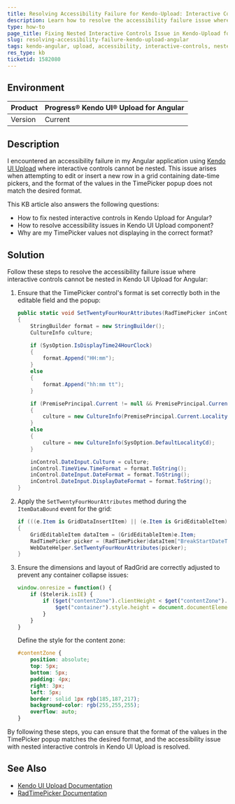 ```yaml
---
title: Resolving Accessibility Failure for Kendo-Upload: Interactive Controls Cannot Be Nested
description: Learn how to resolve the accessibility failure issue where interactive controls cannot be nested in Kendo UI Upload for Angular.
type: how-to
page_title: Fixing Nested Interactive Controls Issue in Kendo-Upload for Angular
slug: resolving-accessibility-failure-kendo-upload-angular
tags: kendo-angular, upload, accessibility, interactive-controls, nested-controls
res_type: kb
ticketid: 1582080
---
```


## Environment

| Product | Progress® Kendo UI® Upload for Angular |
| ------- | ------------------------------------- |
| Version | Current                               |

## Description

I encountered an accessibility failure in my Angular application using [Kendo UI Upload](https://docs.telerik.com/kendo-ui/api/javascript/ui/upload) where interactive controls cannot be nested. This issue arises when attempting to edit or insert a new row in a grid containing date-time pickers, and the format of the values in the TimePicker popup does not match the desired format.

This KB article also answers the following questions:
- How to fix nested interactive controls in Kendo Upload for Angular?
- How to resolve accessibility issues in Kendo UI Upload component?
- Why are my TimePicker values not displaying in the correct format?

## Solution

Follow these steps to resolve the accessibility failure issue where interactive controls cannot be nested in Kendo UI Upload for Angular:

1. Ensure that the TimePicker control's format is set correctly both in the editable field and the popup:

    ```csharp
    public static void SetTwentyFourHourAttributes(RadTimePicker inControl)
    {
        StringBuilder format = new StringBuilder();
        CultureInfo culture;
    
        if (SysOption.IsDisplayTime24HourClock)
        {
            format.Append("HH:mm");
        }
        else
        {
            format.Append("hh:mm tt");
        }
    
        if (PremisePrincipal.Current != null && PremisePrincipal.Current.LocalityCd != null)
        {
            culture = new CultureInfo(PremisePrincipal.Current.LocalityCd);
        }
        else
        {
            culture = new CultureInfo(SysOption.DefaultLocalityCd);
        }
    
        inControl.DateInput.Culture = culture;
        inControl.TimeView.TimeFormat = format.ToString();
        inControl.DateInput.DateFormat = format.ToString();
        inControl.DateInput.DisplayDateFormat = format.ToString();
    }
    ```

2. Apply the `SetTwentyFourHourAttributes` method during the `ItemDataBound` event for the grid:

    ```csharp
    if (((e.Item is GridDataInsertItem) || (e.Item is GridEditableItem)) && e.Item.IsInEditMode)
    {
        GridEditableItem dataItem = (GridEditableItem)e.Item;
        RadTimePicker picker = (RadTimePicker)dataItem["BreakStartDateTime"].Controls[0];
        WebDateHelper.SetTwentyFourHourAttributes(picker);
    }
    ```

3. Ensure the dimensions and layout of RadGrid are correctly adjusted to prevent any container collapse issues:

    ```javascript
    window.onresize = function() {
        if ($telerik.isIE) {
            if ($get("contentZone").clientHeight < $get("contentZone").scrollHeight) {
                $get("container").style.height = document.documentElement.clientHeight + "px";
            }
        }
    }
    ```

    Define the style for the content zone:

    ```css
    #contentZone {
        position: absolute;
        top: 5px;
        bottom: 5px;
        padding: 4px;
        right: 3px;
        left: 5px;
        border: solid 1px rgb(185,187,217);
        background-color: rgb(255,255,255);
        overflow: auto;
    }
    ```

By following these steps, you can ensure that the format of the values in the TimePicker popup matches the desired format, and the accessibility issue with nested interactive controls in Kendo UI Upload is resolved.

## See Also

- [Kendo UI Upload Documentation](https://docs.telerik.com/kendo-ui/api/javascript/ui/upload)
- [RadTimePicker Documentation](https://docs.telerik.com/devtools/aspnet-ajax/controls/datetimepicker/overview)

